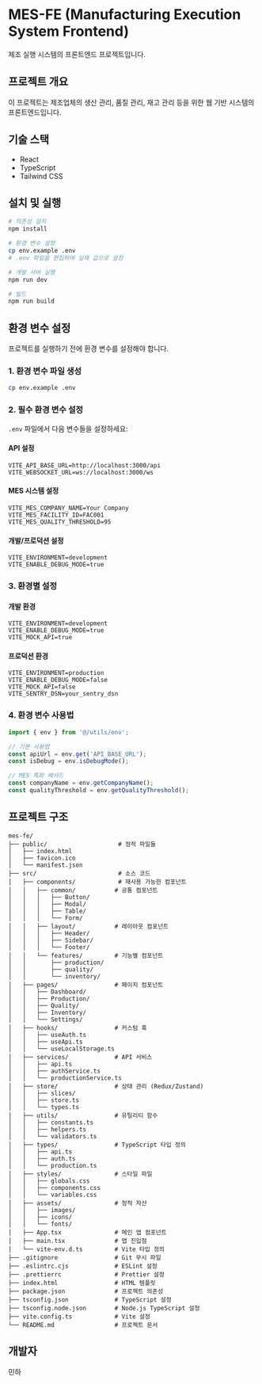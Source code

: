 # MES-FE (Manufacturing Execution System Frontend)

제조 실행 시스템의 프론트엔드 프로젝트입니다.

## 프로젝트 개요

이 프로젝트는 제조업체의 생산 관리, 품질 관리, 재고 관리 등을 위한 웹 기반 시스템의 프론트엔드입니다.

## 기술 스택

- React
- TypeScript
- Tailwind CSS

## 설치 및 실행

```bash
# 의존성 설치
npm install

# 환경 변수 설정
cp env.example .env
# .env 파일을 편집하여 실제 값으로 설정

# 개발 서버 실행
npm run dev

# 빌드
npm run build
```

## 환경 변수 설정

프로젝트를 실행하기 전에 환경 변수를 설정해야 합니다.

### 1. 환경 변수 파일 생성
```bash
cp env.example .env
```

### 2. 필수 환경 변수 설정
`.env` 파일에서 다음 변수들을 설정하세요:

#### API 설정
```env
VITE_API_BASE_URL=http://localhost:3000/api
VITE_WEBSOCKET_URL=ws://localhost:3000/ws
```

#### MES 시스템 설정
```env
VITE_MES_COMPANY_NAME=Your Company
VITE_MES_FACILITY_ID=FAC001
VITE_MES_QUALITY_THRESHOLD=95
```

#### 개발/프로덕션 설정
```env
VITE_ENVIRONMENT=development
VITE_ENABLE_DEBUG_MODE=true
```

### 3. 환경별 설정

#### 개발 환경
```env
VITE_ENVIRONMENT=development
VITE_ENABLE_DEBUG_MODE=true
VITE_MOCK_API=true
```

#### 프로덕션 환경
```env
VITE_ENVIRONMENT=production
VITE_ENABLE_DEBUG_MODE=false
VITE_MOCK_API=false
VITE_SENTRY_DSN=your_sentry_dsn
```

### 4. 환경 변수 사용법

```typescript
import { env } from '@/utils/env';

// 기본 사용법
const apiUrl = env.get('API_BASE_URL');
const isDebug = env.isDebugMode();

// MES 특화 메서드
const companyName = env.getCompanyName();
const qualityThreshold = env.getQualityThreshold();
```

## 프로젝트 구조

```
mes-fe/
├── public/                    # 정적 파일들
│   ├── index.html
│   ├── favicon.ico
│   └── manifest.json
├── src/                       # 소스 코드
│   ├── components/            # 재사용 가능한 컴포넌트
│   │   ├── common/           # 공통 컴포넌트
│   │   │   ├── Button/
│   │   │   ├── Modal/
│   │   │   ├── Table/
│   │   │   └── Form/
│   │   ├── layout/           # 레이아웃 컴포넌트
│   │   │   ├── Header/
│   │   │   ├── Sidebar/
│   │   │   └── Footer/
│   │   └── features/         # 기능별 컴포넌트
│   │       ├── production/
│   │       ├── quality/
│   │       └── inventory/
│   ├── pages/                # 페이지 컴포넌트
│   │   ├── Dashboard/
│   │   ├── Production/
│   │   ├── Quality/
│   │   ├── Inventory/
│   │   └── Settings/
│   ├── hooks/                # 커스텀 훅
│   │   ├── useAuth.ts
│   │   ├── useApi.ts
│   │   └── useLocalStorage.ts
│   ├── services/             # API 서비스
│   │   ├── api.ts
│   │   ├── authService.ts
│   │   └── productionService.ts
│   ├── store/                # 상태 관리 (Redux/Zustand)
│   │   ├── slices/
│   │   ├── store.ts
│   │   └── types.ts
│   ├── utils/                # 유틸리티 함수
│   │   ├── constants.ts
│   │   ├── helpers.ts
│   │   └── validators.ts
│   ├── types/                # TypeScript 타입 정의
│   │   ├── api.ts
│   │   ├── auth.ts
│   │   └── production.ts
│   ├── styles/               # 스타일 파일
│   │   ├── globals.css
│   │   ├── components.css
│   │   └── variables.css
│   ├── assets/               # 정적 자산
│   │   ├── images/
│   │   ├── icons/
│   │   └── fonts/
│   ├── App.tsx               # 메인 앱 컴포넌트
│   ├── main.tsx              # 앱 진입점
│   └── vite-env.d.ts         # Vite 타입 정의
├── .gitignore                # Git 무시 파일
├── .eslintrc.cjs             # ESLint 설정
├── .prettierrc               # Prettier 설정
├── index.html                # HTML 템플릿
├── package.json              # 프로젝트 의존성
├── tsconfig.json             # TypeScript 설정
├── tsconfig.node.json        # Node.js TypeScript 설정
├── vite.config.ts            # Vite 설정
└── README.md                 # 프로젝트 문서
```

## 개발자

민하
